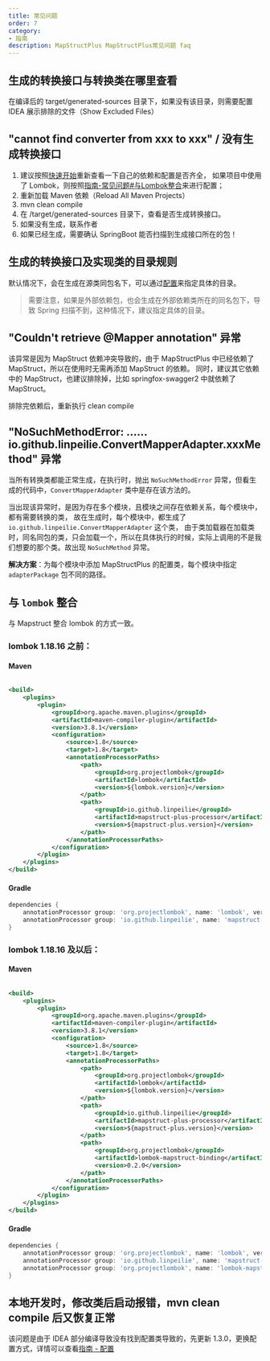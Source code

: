 ```yaml
---
title: 常见问题
order: 7
category:
- 指南
description: MapStructPlus MapStructPlus常见问题 faq
---
```


## 生成的转换接口与转换类在哪里查看

在编译后的 target/generated-sources 目录下，如果没有该目录，则需要配置 IDEA 展示排除的文件（Show Excluded Files）

## "cannot find converter from xxx to xxx" / 没有生成转换接口

1. 建议按照[快速开始](/introduction/quick-start.html)重新查看一下自己的依赖和配置是否齐全，
   如果项目中使用了 Lombok，则按照[指南-常见问题#与Lombok整合](/guide/faq.html)来进行配置；
2. 重新加载 Maven 依赖（Reload All Maven Projects）
3. mvn clean compile
4. 在 /target/generated-sources 目录下，查看是否生成转换接口。
5. 如果没有生成，联系作者
6. 如果已经生成，需要确认 SpringBoot 能否扫描到生成接口所在的包！

## 生成的转换接口及实现类的目录规则

默认情况下，会在生成在源类同包名下，可以通过[配置](/guide/configuration.html)来指定具体的目录。

> 需要注意，如果是外部依赖包，也会生成在外部依赖类所在的同名包下，导致 Spring 扫描不到，这种情况下，建议指定具体的目录。

## "Couldn't retrieve @Mapper annotation" 异常

该异常是因为 MapStruct 依赖冲突导致的，由于 MapStructPlus 中已经依赖了 MapStruct，所以在使用时无需再添加 MapStruct 的依赖。
同时，建议其它依赖中的 MapStruct，也建议排除掉，比如 springfox-swagger2 中就依赖了 MapStruct。

排除完依赖后，重新执行 clean compile

## "NoSuchMethodError: …… io.github.linpeilie.ConvertMapperAdapter.xxxMethod" 异常

当所有转换类都能正常生成，在执行时，抛出 `NoSuchMethodError` 异常，但看生成的代码中，`ConvertMapperAdapter` 类中是存在该方法的。

当出现该异常时，是因为存在多个模块，且模块之间存在依赖关系，每个模块中，都有需要转换的类，
故在生成时，每个模块中，都生成了 `io.github.linpeilie.ConvertMapperAdapter` 这个类，
由于类加载器在加载类时，同名同包的类，只会加载一个，所以在具体执行的时候，实际上调用的不是我们想要的那个类。故出现 `NoSuchMethod` 异常。

**解决方案**：为每个模块中添加 MapStructPlus 的配置类，每个模块中指定 `adapterPackage` 包不同的路径。

## 与 `lombok` 整合

与 Mapstruct 整合 lombok 的方式一致。

### lombok 1.18.16 之前：

#### Maven

```xml

<build>
    <plugins>
        <plugin>
            <groupId>org.apache.maven.plugins</groupId>
            <artifactId>maven-compiler-plugin</artifactId>
            <version>3.8.1</version>
            <configuration>
                <source>1.8</source>
                <target>1.8</target>
                <annotationProcessorPaths>
                    <path>
                        <groupId>org.projectlombok</groupId>
                        <artifactId>lombok</artifactId>
                        <version>${lombok.version}</version>
                    </path>
                    <path>
                        <groupId>io.github.linpeilie</groupId>
                        <artifactId>mapstruct-plus-processor</artifactId>
                        <version>${mapstruct-plus.version}</version>
                    </path>
                </annotationProcessorPaths>
            </configuration>
        </plugin>
    </plugins>
</build>
```

#### Gradle

```groovy
dependencies {
    annotationProcessor group: 'org.projectlombok', name: 'lombok', version: {lombok.version}
    annotationProcessor group: 'io.github.linpeilie', name: 'mapstruct-plus-processor', version: ${mapstruct-plus.version}
}
```

### lombok 1.18.16 及以后：

#### Maven

```xml

<build>
    <plugins>
        <plugin>
            <groupId>org.apache.maven.plugins</groupId>
            <artifactId>maven-compiler-plugin</artifactId>
            <version>3.8.1</version>
            <configuration>
                <source>1.8</source>
                <target>1.8</target>
                <annotationProcessorPaths>
                    <path>
                        <groupId>org.projectlombok</groupId>
                        <artifactId>lombok</artifactId>
                        <version>${lombok.version}</version>
                    </path>
                    <path>
                        <groupId>io.github.linpeilie</groupId>
                        <artifactId>mapstruct-plus-processor</artifactId>
                        <version>${mapstruct-plus.version}</version>
                    </path>
                    <path>
                        <groupId>org.projectlombok</groupId>
                        <artifactId>lombok-mapstruct-binding</artifactId>
                        <version>0.2.0</version>
                    </path>
                </annotationProcessorPaths>
            </configuration>
        </plugin>
    </plugins>
</build>
```

#### Gradle

```groovy
dependencies {
    annotationProcessor group: 'org.projectlombok', name: 'lombok', version: {lombok.version}
    annotationProcessor group: 'io.github.linpeilie', name: 'mapstruct-plus-processor', version: ${mapstruct-plus.version}
    annotationProcessor group: 'org.projectlombok', name: 'lombok-mapstruct-binding', version: '0.2.0'
}
```

## 本地开发时，修改类后启动报错，mvn clean compile 后又恢复正常

该问题是由于 IDEA 部分编译导致没有找到配置类导致的，先更新 1.3.0，更换配置方式，详情可以查看[指南 - 配置](/guide/configuration.html)